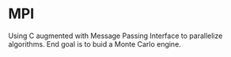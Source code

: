 # MPI
Using C augmented with Message Passing Interface to parallelize algorithms. 
End goal is to buid a Monte Carlo engine.  

